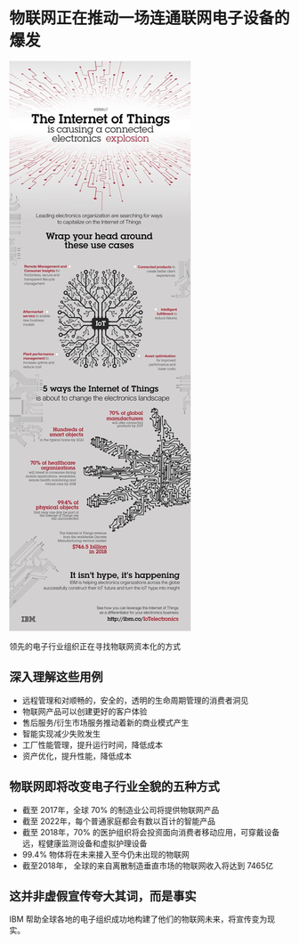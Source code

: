 # 物联网正在推动一场连通联网电子设备的爆发

![](IOTexplosion.jpg)

领先的电子行业组织正在寻找物联网资本化的方式

## 深入理解这些用例

+ 远程管理和对顺畅的，安全的，透明的生命周期管理的消费者洞见
+ 物联网产品可以创建更好的客户体验
+ 售后服务/衍生市场服务推动着新的商业模式产生
+ 智能实现减少失败发生
+ 工厂性能管理，提升运行时间，降低成本
+ 资产优化，提升性能，降低成本



## 物联网即将改变电子行业全貌的五种方式


+ 截至 2017年，全球 70% 的制造业公司将提供物联网产品
+ 截至 2022年，每个普通家庭都会有数以百计的智能产品
+ 截至 2018年，70% 的医护组织将会投资面向消费者移动应用，可穿戴设备远，程健康监测设备和虚拟护理设备
+ 99.4% 物体将在未来接入至今仍未出现的物联网
+ 截至2018年， 全球的来自离散制造垂直市场的物联网收入将达到 7465亿


## 这并非虚假宣传夸大其词，而是事实

IBM 帮助全球各地的电子组织成功地构建了他们的物联网未来，将宣传变为现实。